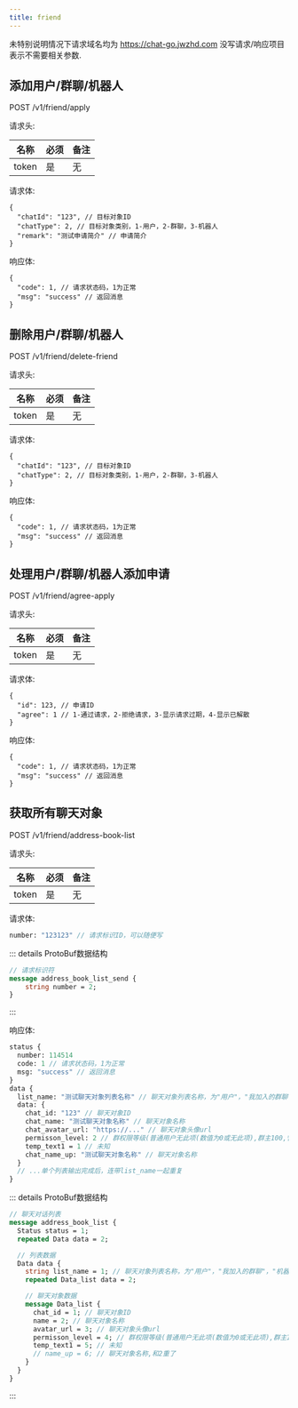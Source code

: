 ```yaml
---
title: friend
---
```


未特别说明情况下请求域名均为 https://chat-go.jwzhd.com
没写请求/响应项目表示不需要相关参数.  

## 添加用户/群聊/机器人

POST /v1/friend/apply

请求头:  

|名称|必须|备注|
|-----|-----|-----|
|token|是|无|

请求体:  
```JSONC
{
  "chatId": "123", // 目标对象ID
  "chatType": 2, // 目标对象类别，1-用户，2-群聊，3-机器人
  "remark": "测试申请简介" // 申请简介
}
```

响应体:  
```JSONC
{
  "code": 1, // 请求状态码，1为正常
  "msg": "success" // 返回消息
}
```

## 删除用户/群聊/机器人

POST /v1/friend/delete-friend

请求头:  

|名称|必须|备注|
|-----|-----|-----|
|token|是|无|

请求体:  
```JSONC
{
  "chatId": "123", // 目标对象ID
  "chatType": 2, // 目标对象类别，1-用户，2-群聊，3-机器人
}
```

响应体:  
```JSONC
{
  "code": 1, // 请求状态码，1为正常
  "msg": "success" // 返回消息
}
```

## 处理用户/群聊/机器人添加申请

POST /v1/friend/agree-apply

请求头:  

|名称|必须|备注|
|-----|-----|-----|
|token|是|无|

请求体:  
```JSONC
{
  "id": 123, // 申请ID
  "agree": 1 // 1-通过请求，2-拒绝请求，3-显示请求过期，4-显示已解散
}
```

响应体:  
```JSONC
{
  "code": 1, // 请求状态码，1为正常
  "msg": "success" // 返回消息
}
```

## 获取所有聊天对象

POST /v1/friend/address-book-list

请求头:  

|名称|必须|备注|
|-----|-----|-----|
|token|是|无|

请求体:  
```ProtoBuf
number: "123123" // 请求标识ID，可以随便写
```

::: details ProtoBuf数据结构
```proto
// 请求标识符
message address_book_list_send {
    string number = 2;
}
```
:::

响应体:  
```ProtoBuf
status {
  number: 114514
  code: 1 // 请求状态码，1为正常
  msg: "success" // 返回消息
}
data {
  list_name: "测试聊天对象列表名称" // 聊天对象列表名称，为"用户"，"我加入的群聊"，"机器人"
  data: {
    chat_id: "123" // 聊天对象ID
    chat_name: "测试聊天对象名称" // 聊天对象名称
    chat_avatar_url: "https://..." // 聊天对象头像url
    permisson_level: 2 // 群权限等级(普通用户无此项(数值为0或无此项),群主100,管理员2),只有群列表才有此项
    temp_text1 = 1 // 未知
    chat_name_up: "测试聊天对象名称" // 聊天对象名称
  }
  // ...单个列表输出完成后，连带list_name一起重复
}
```

::: details ProtoBuf数据结构
```proto
// 聊天对话列表
message address_book_list {
  Status status = 1;
  repeated Data data = 2;

  // 列表数据
  Data data {
    string list_name = 1; // 聊天对象列表名称，为"用户"，"我加入的群聊"，"机器人"
    repeated Data_list data = 2;

    // 聊天对象数据
    message Data_list {
      chat_id = 1; // 聊天对象ID
      name = 2; // 聊天对象名称
      avatar_url = 3; // 聊天对象头像url
      permisson_level = 4; // 群权限等级(普通用户无此项(数值为0或无此项),群主100,管理员2),只有群列表才有此项
      temp_text1 = 5; // 未知
      // name_up = 6; // 聊天对象名称,和2重了
    }
  }
}
```
:::
